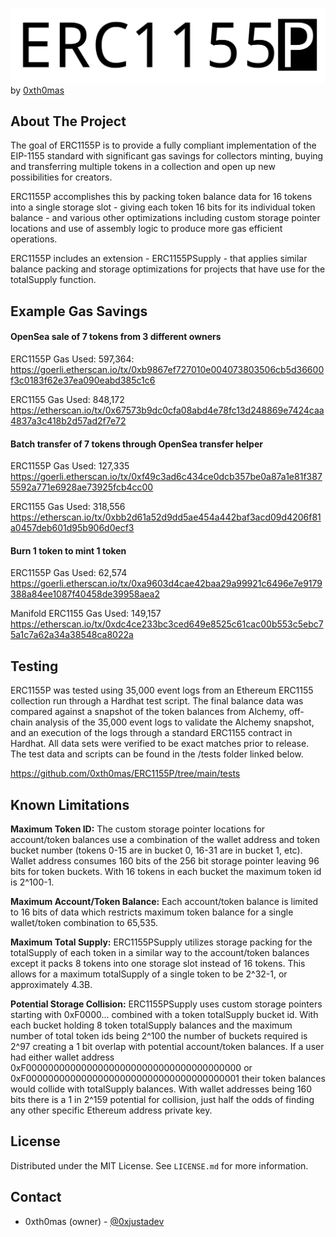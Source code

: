 ![](https://github.com/0xth0mas/ERC1155P/blob/main/media/ERC1155P.png?raw=true)
by [0xth0mas](http://twitter.com/justadev "0xth0mas")

## About The Project
The goal of ERC1155P is to provide a fully compliant implementation of the EIP-1155 standard with significant gas savings for collectors minting, buying and transferring multiple tokens in a collection and open up new possibilities for creators. 

ERC1155P accomplishes this by packing token balance data for 16 tokens into a single storage slot - giving each token 16 bits for its individual token balance - and various other optimizations including custom storage pointer locations and use of assembly logic to produce more gas efficient operations.

ERC1155P includes an extension - ERC1155PSupply - that applies similar balance packing and storage optimizations for projects that have use for the totalSupply function.

## Example Gas Savings

#### OpenSea sale of 7 tokens from 3 different owners
ERC1155P Gas Used: 597,364:
https://goerli.etherscan.io/tx/0xb9867ef727010e004073803506cb5d36600f3c0183f62e37ea090eabd385c1c6

ERC1155 Gas Used: 848,172
https://etherscan.io/tx/0x67573b9dc0cfa08abd4e78fc13d248869e7424caa4837a3c418b2d57ad2f7e72 

#### Batch transfer of 7 tokens through OpenSea transfer helper
ERC1155P Gas Used: 127,335
https://goerli.etherscan.io/tx/0xf49c3ad6c434ce0dcb357be0a87a1e81f3875592a771e6928ae73925fcb4cc00

ERC1155 Gas Used: 318,556
https://etherscan.io/tx/0xbb2d61a52d9dd5ae454a442baf3acd09d4206f81a0457deb601d95b906d0ecf3

#### Burn 1 token to mint 1 token
ERC1155P Gas Used: 62,574
https://goerli.etherscan.io/tx/0xa9603d4cae42baa29a99921c6496e7e9179388a84ee1087f40458de39958aea2

Manifold ERC1155 Gas Used: 149,157
https://etherscan.io/tx/0xdc4ce233bc3ced649e8525c61cac00b553c5ebc75a1c7a62a34a38548ca8022a

## Testing
ERC1155P was tested using 35,000 event logs from an Ethereum ERC1155 collection run through a Hardhat test script. The final balance data was compared against a snapshot of the token balances from Alchemy, off-chain analysis of the 35,000 event logs to validate the Alchemy snapshot, and an execution of the logs through a standard ERC1155 contract in Hardhat. All data sets were verified to be exact matches prior to release. The test data and scripts can be found in the /tests folder linked below.

https://github.com/0xth0mas/ERC1155P/tree/main/tests

## Known Limitations
**Maximum Token ID:** The custom storage pointer locations for account/token balances use a combination of the wallet address and token bucket number (tokens 0-15 are in bucket 0, 16-31 are in bucket 1, etc). Wallet address consumes 160 bits of the 256 bit storage pointer leaving 96 bits for token buckets. With 16 tokens in each bucket the maximum token id is 2^100-1.

**Maximum Account/Token Balance:** Each account/token balance is limited to 16 bits of data which restricts maximum token balance for a single wallet/token combination to 65,535.

**Maximum Total Supply:** ERC1155PSupply utilizes storage packing for the totalSupply of each token in a similar way to the account/token balances except it packs 8 tokens into one storage slot instead of 16 tokens. This allows for a maximum totalSupply of a single token to be 2^32-1, or approximately 4.3B.

**Potential Storage Collision:** ERC1155PSupply uses custom storage pointers starting with 0xF0000... combined with a token totalSupply bucket id. With each bucket holding 8 token totalSupply balances and the maximum number of total token ids being 2^100 the number of buckets required is 2^97 creating a 1 bit overlap with potential account/token balances. If a user had either wallet address 0xF000000000000000000000000000000000000000 or 0xF000000000000000000000000000000000000001 their token balances would collide with totalSupply balances. With wallet addresses being 160 bits there is a 1 in 2^159 potential for collision, just half the odds of finding any other specific Ethereum address private key.


## License

Distributed under the MIT License. See `LICENSE.md` for more information.


## Contact

- 0xth0mas (owner) - [@0xjustadev](https://twitter.com/0xjustadev)
